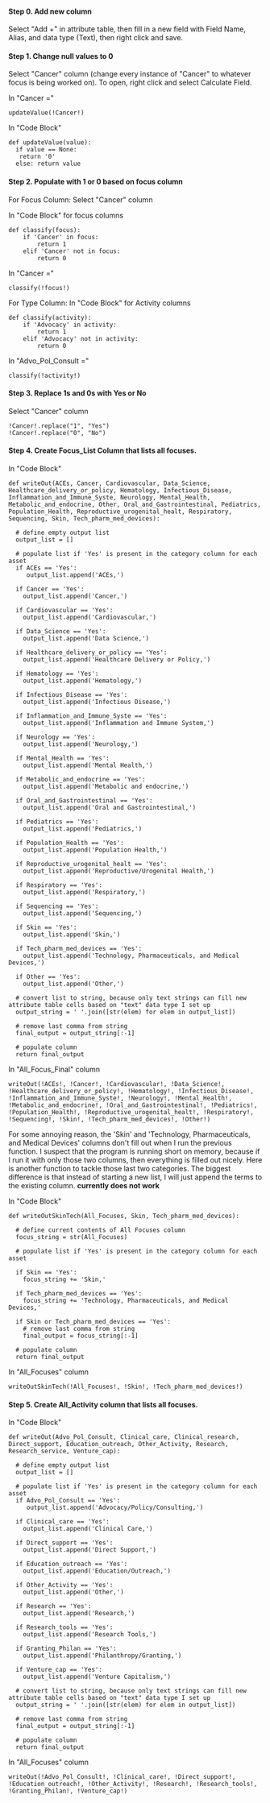 #### Step 0. Add new column
Select "Add +" in attribute table, then fill in a new field with Field Name, Alias, and data type (Text), then right click and save.

#### Step 1. Change null values to 0
Select "Cancer" column (change every  instance of "Cancer" to whatever focus is being worked on). To open, right click and select Calculate Field.

In "Cancer ="
```
updateValue(!Cancer!)
```

In "Code Block"
```
def updateValue(value):
  if value == None:
   return '0'
  else: return value
```
#### Step 2. Populate with 1 or 0 based on focus column

For Focus Column:
Select "Cancer" column

In "Code Block" for focus columns
```
def classify(focus):
    if 'Cancer' in focus:
        return 1
    elif 'Cancer' not in focus:
        return 0
```

In "Cancer ="
```
classify(!focus!)
```

For Type Column:
In "Code Block" for Activity columns
```
def classify(activity):
    if 'Advocacy' in activity:
        return 1
    elif 'Advocacy' not in activity:
        return 0
```

In "Advo_Pol_Consult ="
```
classify(!activity!)
```

#### Step 3. Replace 1s and 0s with Yes or No
Select "Cancer" column
```
!Cancer!.replace("1", "Yes")
!Cancer!.replace("0", "No")
```

#### Step 4. Create Focus_List Column that lists all focuses.
In "Code Block"

```
def writeOut(ACEs, Cancer, Cardiovascular, Data_Science, Healthcare_delivery_or_policy, Hematology, Infectious_Disease, Inflammation_and_Immune_Syste, Neurology, Mental_Health, Metabolic_and_endocrine, Other, Oral_and_Gastrointestinal, Pediatrics, Population_Health, Reproductive_urogenital_healt, Respiratory, Sequencing, Skin, Tech_pharm_med_devices):
  
  # define empty output list  
  output_list = []
  
  # populate list if 'Yes' is present in the category column for each asset  
  if ACEs == 'Yes':
     output_list.append('ACEs,')
      
  if Cancer == 'Yes':
    output_list.append('Cancer,')
    
  if Cardiovascular == 'Yes':
    output_list.append('Cardiovascular,')
    
  if Data_Science == 'Yes':
    output_list.append('Data Science,')
    
  if Healthcare_delivery_or_policy == 'Yes':
    output_list.append('Healthcare Delivery or Policy,')
    
  if Hematology == 'Yes':
    output_list.append('Hematology,')
    
  if Infectious_Disease == 'Yes':
    output_list.append('Infectious Disease,')
   
  if Inflammation_and_Immune_Syste == 'Yes':
    output_list.append('Inflammation and Immune System,')
    
  if Neurology == 'Yes':
    output_list.append('Neurology,')
    
  if Mental_Health == 'Yes':
    output_list.append('Mental Health,')
    
  if Metabolic_and_endocrine == 'Yes':
    output_list.append('Metabolic and endocrine,')
    
  if Oral_and_Gastrointestinal == 'Yes':
    output_list.append('Oral and Gastrointestinal,')
    
  if Pediatrics == 'Yes':
    output_list.append('Pediatrics,')
    
  if Population_Health == 'Yes':
    output_list.append('Population Health,')
    
  if Reproductive_urogenital_healt == 'Yes':
    output_list.append('Reproductive/Urogenital Health,')
    
  if Respiratory == 'Yes':
    output_list.append('Respiratory,')
    
  if Sequencing == 'Yes':
    output_list.append('Sequencing,')
    
  if Skin == 'Yes':
    output_list.append('Skin,')
    
  if Tech_pharm_med_devices == 'Yes':
    output_list.append('Technology, Pharmaceuticals, and Medical Devices,')
  
  if Other == 'Yes':
    output_list.append('Other,')
    
  # convert list to string, because only text strings can fill new attribute table cells based on "text" data type I set up
  output_string = ' '.join([str(elem) for elem in output_list])
 
  # remove last comma from string
  final_output = output_string[:-1]
  
  # populate column
  return final_output
```

In "All_Focus_Final" column

```
writeOut(!ACEs!, !Cancer!, !Cardiovascular!, !Data_Science!, !Healthcare_delivery_or_policy!, !Hematology!, !Infectious_Disease!, !Inflammation_and_Immune_Syste!, !Neurology!, !Mental_Health!, !Metabolic_and_endocrine!, !Oral_and_Gastrointestinal!, !Pediatrics!, !Population_Health!, !Reproductive_urogenital_healt!, !Respiratory!, !Sequencing!, !Skin!, !Tech_pharm_med_devices!, !Other!)
```

For some annoying reason, the 'Skin' and 'Technology, Pharmaceuticals, and Medical Devices' columns don't fill out when I run the previous function. I suspect that the program is running short on memory, because if I run it with only those two columns, then everything is filled out nicely. Here is another function to tackle those last two categories. The biggest difference is that instead of starting a new list, I will just append the terms to the existing column. **currently does not work**

In "Code Block"

```
def writeOutSkinTech(All_Focuses, Skin, Tech_pharm_med_devices):
  
  # define current contents of All Focuses column  
  focus_string = str(All_Focuses)
  
  # populate list if 'Yes' is present in the category column for each asset  
  
  if Skin == 'Yes':
    focus_string += 'Skin,'
    
  if Tech_pharm_med_devices == 'Yes':
    focus_string += 'Technology, Pharmaceuticals, and Medical Devices,'
  
  if Skin or Tech_pharm_med_devices == 'Yes':
    # remove last comma from string
    final_output = focus_string[:-1]
  
  # populate column
  return final_output
```

In "All_Focuses" column

```
writeOutSkinTech(!All_Focuses!, !Skin!, !Tech_pharm_med_devices!)
```

#### Step 5. Create All_Activity column that lists all focuses.
In "Code Block"

```
def writeOut(Advo_Pol_Consult, Clinical_care, Clinical_research, Direct_support, Education_outreach, Other_Activity, Research, Research_service, Venture_cap):
  
  # define empty output list  
  output_list = []
  
  # populate list if 'Yes' is present in the category column for each asset
  if Advo_Pol_Consult == 'Yes':
     output_list.append('Advocacy/Policy/Consulting,')
      
  if Clinical_care == 'Yes':
    output_list.append('Clinical Care,')
    
  if Direct_support == 'Yes':
    output_list.append('Direct Support,')
    
  if Education_outreach == 'Yes':
    output_list.append('Education/Outreach,')
    
  if Other_Activity == 'Yes':
    output_list.append('Other,')
    
  if Research == 'Yes':
    output_list.append('Research,')
   
  if Research_tools == 'Yes':
    output_list.append('Research Tools,')
    
  if Granting_Philan == 'Yes':
    output_list.append('Philanthropy/Granting,')
  
  if Venture_cap == 'Yes':
    output_list.append('Venture Capitalism,')
  
  # convert list to string, because only text strings can fill new attribute table cells based on "text" data type I set up
  output_string = ' '.join([str(elem) for elem in output_list])
  
  # remove last comma from string
  final_output = output_string[:-1]
  
  # populate column
  return final_output
```

In "All_Focuses" column

```
writeOut(!Advo_Pol_Consult!, !Clinical_care!, !Direct_support!, !Education_outreach!, !Other_Activity!, !Research!, !Research_tools!, !Granting_Philan!, !Venture_cap!)
```

